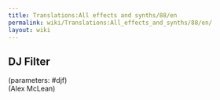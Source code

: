 ```yaml
---
title: Translations:All effects and synths/88/en
permalink: wiki/Translations:All_effects_and_synths/88/en/
layout: wiki
---
```


## DJ Filter

(parameters: \#djf)  
(Alex McLean)
